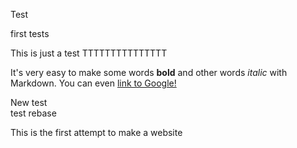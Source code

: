 Test

first tests

This is just a test
   TTTTTTTTTTTTTTT 
   
   It's very easy to make some words **bold** and other words *italic* with Markdown. You can even [link to Google!](http://google.com)

New test   
test rebase
   

This is the first attempt to make a website
